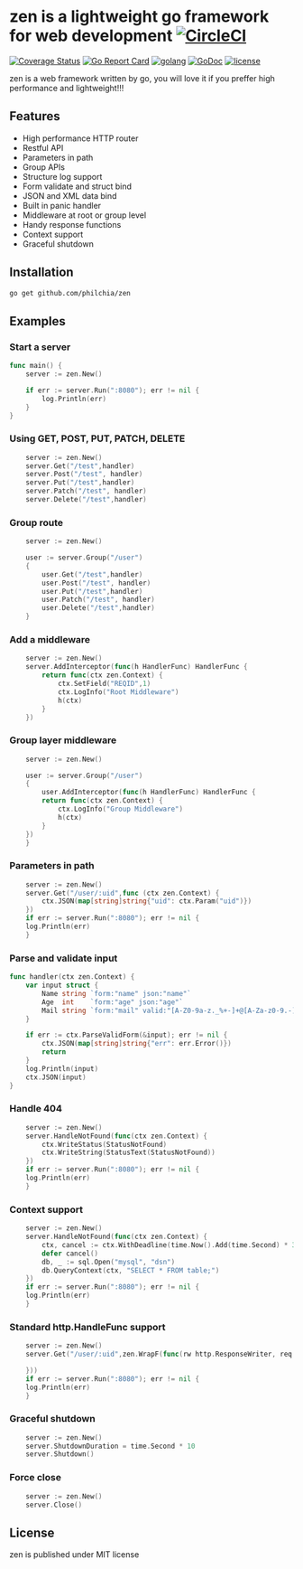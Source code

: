 # zen is a lightweight go framework for web development [![CircleCI](https://circleci.com/gh/philchia/zen/tree/master.svg?style=svg)](https://circleci.com/gh/philchia/zen/tree/master)

[![Coverage Status](https://coveralls.io/repos/github/philchia/zen/badge.svg?branch=master)](https://coveralls.io/github/philchia/zen?branch=master)
[![Go Report Card](https://goreportcard.com/badge/github.com/philchia/zen)](https://goreportcard.com/report/github.com/philchia/zen)
[![golang](https://img.shields.io/badge/Language-Go-green.svg?style=flat)](https://golang.org)
[![GoDoc](https://godoc.org/github.com/philchia/zen?status.svg)](https://godoc.org/github.com/philchia/zen)
[![license](https://img.shields.io/github/license/mashape/apistatus.svg)](https://opensource.org/licenses/MIT)

zen is a web framework written by go, you will love it if you preffer high performance and lightweight!!!

## Features

* High performance HTTP router
* Restful API
* Parameters in path
* Group APIs
* Structure log support
* Form validate and struct bind
* JSON and XML data bind
* Built in panic handler
* Middleware at root or group level
* Handy response functions
* Context support
* Graceful shutdown

## Installation

```bash
go get github.com/philchia/zen
```

## Examples

### Start a server

```go
func main() {
    server := zen.New()

    if err := server.Run(":8080"); err != nil {
        log.Println(err)
    }
}
```

### Using GET, POST, PUT, PATCH, DELETE

```go
    server := zen.New()
    server.Get("/test",handler)
    server.Post("/test", handler)
    server.Put("/test",handler)
    server.Patch("/test", handler)
    server.Delete("/test",handler)
```

### Group route

```go
    server := zen.New()

    user := server.Group("/user")
    {
        user.Get("/test",handler)
        user.Post("/test", handler)
        user.Put("/test",handler)
        user.Patch("/test", handler)
        user.Delete("/test",handler)
    }
```

### Add a middleware

```go
    server := zen.New()
    server.AddInterceptor(func(h HandlerFunc) HandlerFunc {
        return func(ctx zen.Context) {
            ctx.SetField("REQID",1)
            ctx.LogInfo("Root Middleware")
            h(ctx)
        }
    })
```

### Group layer middleware

```go
    server := zen.New()

    user := server.Group("/user")
    {
        user.AddInterceptor(func(h HandlerFunc) HandlerFunc {
        return func(ctx zen.Context) {
            ctx.LogInfo("Group Middleware")
            h(ctx)
        }
    })
    }
```

### Parameters in path

```go
    server := zen.New()
    server.Get("/user/:uid",func (ctx zen.Context) {
        ctx.JSON(map[string]string{"uid": ctx.Param("uid")})
    })
    if err := server.Run(":8080"); err != nil {
    log.Println(err)
    }
```

### Parse and validate input

```go
func handler(ctx zen.Context) {
    var input struct {
        Name string `form:"name" json:"name"`
        Age  int    `form:"age" json:"age"`
        Mail string `form:"mail" valid:"[A-Z0-9a-z._%+-]+@[A-Za-z0-9.-]+\\.[A-Za-z]{2,64}" msg:"Illegal email" json:"mail"`
    }

    if err := ctx.ParseValidForm(&input); err != nil {
        ctx.JSON(map[string]string{"err": err.Error()})
        return
    }
    log.Println(input)
    ctx.JSON(input)
}
```

### Handle 404

```go
    server := zen.New()
    server.HandleNotFound(func(ctx zen.Context) {
        ctx.WriteStatus(StatusNotFound)
        ctx.WriteString(StatusText(StatusNotFound))
    })
    if err := server.Run(":8080"); err != nil {
    log.Println(err)
    }
```

### Context support

```go
    server := zen.New()
    server.HandleNotFound(func(ctx zen.Context) {
        ctx, cancel := ctx.WithDeadline(time.Now().Add(time.Second) * 3)
        defer cancel()
        db, _ := sql.Open("mysql", "dsn")
        db.QueryContext(ctx, "SELECT * FROM table;")
    })
    if err := server.Run(":8080"); err != nil {
    log.Println(err)
    }
```

### Standard http.HandleFunc support

```go
    server := zen.New()
    server.Get("/user/:uid",zen.WrapF(func(rw http.ResponseWriter, req *http.Request) {

    }))
    if err := server.Run(":8080"); err != nil {
    log.Println(err)
    }
```

### Graceful shutdown

```go
    server := zen.New()
    server.ShutdownDuration = time.Second * 10
    server.Shutdown()
```

### Force close

```go
    server := zen.New()
    server.Close()
```

## License

zen is published under MIT license